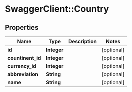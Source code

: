 # SwaggerClient::Country

## Properties
Name | Type | Description | Notes
------------ | ------------- | ------------- | -------------
**id** | **Integer** |  | [optional] 
**countinent_id** | **Integer** |  | [optional] 
**currency_id** | **Integer** |  | [optional] 
**abbreviation** | **String** |  | [optional] 
**name** | **String** |  | [optional] 


